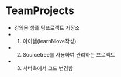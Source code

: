 # TeamProjects
* 강의용 샘플 팀프로젝트 저장소
* 1. 아이템(learnNlove작성)
* 2. Sourcetree를 사용하여 관리하는 프로젝트
* 3. 서버측에서 코드 변경함
